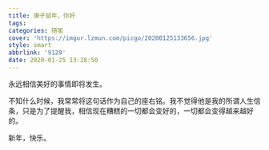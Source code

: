 ```yaml
---
title: 庚子鼠年，你好
tags:
categories: 随笔
cover: 'https://imgur.lzmun.com/picgo/20200125133656.jpg'
style: smart
abbrlink: '9129'
date: 2020-01-25 13:28:50
---
```


永远相信美好的事情即将发生。

不知什么时候，我常常将这句话作为自己的座右铭。我不觉得他是我的所谓人生信条，只是为了提醒我，相信现在糟糕的一切都会变好的，一切都会变得越来越好的。

新年，快乐。

